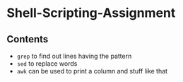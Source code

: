 # Shell-Scripting-Assignment
## Contents

- `grep` to find out lines having the pattern
- `sed` to replace words 
- `awk` can be used to print a column and stuff like that 